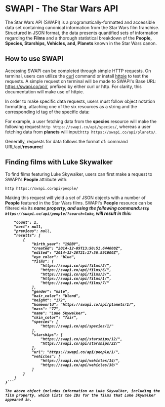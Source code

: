 # SWAPI - The Star Wars API

The Star Wars API (SWAPI) is a programatically-formatted and accessible data set containing canonical information from the Star Wars film franchise. Structured in JSON format, the data presents quantified sets of information regarding the <strong>Films</strong> and a thorough statistical breakdown of the <strong>People, Species, Starships, Vehicles, and, Planets</strong> known in the Star Wars canon.

## How to use SWAPI

Accessing SWAPI can be completed through simple HTTP requests. On terminal, users can utilize the [curl](https://curl.haxx.se) command or install [httpie](https://httpie.org/) to test the requests. A simple request on terminal will be made to SWAPI's Base URL: https://swapi.co/api/, prefixed by either curl or http. For clarity, this documentation will make use of httpie. 

In order to make specific data requests, users must follow object notation formatting, attaching one of the six resources as a string and the corresponding id tag of the specific data:

For example, a user fetching data from the <strong>species</strong> resource will make the following request:```http https://swapi.co/api/species/```, whereas a user fetching data from <strong>planets</strong> will input:```http https://swapi.co/api/planets/```.

Generally, requests for data follows the format of: command URL/api/<strong>resource</strong>/

## Finding films with Luke Skywalker

To find films featuring Luke Skywalker, users can first make a request to SWAPI's <strong>People</strong> attribute with:

```http https://swapi.co/api/people/```

Making this request will yield a set of JSON objects with a number of <strong>People</strong> featured in the Star Wars films. SWAPI's <strong>People</strong> resource can be filtered via its <strong><em>name<em><strong> property, and using the following command:```http https://swapi.co/api/people/?search=luke```, will result in this:

```{
    "count": 1,
    "next": null,
    "previous": null,
    "results": [
        {
            "birth_year": "19BBY",
            "created": "2014-12-09T13:50:51.644000Z",
            "edited": "2014-12-20T21:17:56.891000Z",
            "eye_color": "blue",
            "films": [
                "https://swapi.co/api/films/2/",
                "https://swapi.co/api/films/6/",
                "https://swapi.co/api/films/3/",
                "https://swapi.co/api/films/1/",
                "https://swapi.co/api/films/7/"
            ],
            "gender": "male",
            "hair_color": "blond",
            "height": "172",
            "homeworld": "https://swapi.co/api/planets/1/",
            "mass": "77",
            "name": "Luke Skywalker",
            "skin_color": "fair",
            "species": [
                "https://swapi.co/api/species/1/"
            ],
            "starships": [
                "https://swapi.co/api/starships/12/",
                "https://swapi.co/api/starships/22/"
            ],
            "url": "https://swapi.co/api/people/1/",
            "vehicles": [
                "https://swapi.co/api/vehicles/14/",
                "https://swapi.co/api/vehicles/30/"
            ]
        }
    ]
}```

The above object includes information on Luke Skywalker, including the film property, which lists the IDs for the films that Luke Skywalker appeared in.
